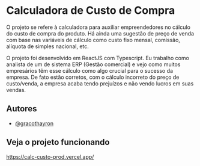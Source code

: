 
# Calculadora de Custo de Compra

O projeto se refere à calculadora para auxiliar empreendedores no cálculo do custo de compra do produto. Há ainda uma sugestão de preço de venda com base nas variáveis de cálculo como custo fixo mensal, comissão, alíquota de simples nacional, etc.

O projeto foi desenvolvido em ReactJS com Typescript. Eu trabalho como analista de um de sistema ERP (Gestão comercial) e vejo como muitos empresários têm esse cálculo como algo crucial para o sucesso da empresa. De fato estão corretos, com o cálculo incorreto do preço de custo/venda, a empresa acaba tendo prejuízos e não vendo lucros em suas vendas.




## Autores

- [@gracothayron](https://github.com/ThayronRibeiro)


## Veja o projeto funcionando

https://calc-custo-prod.vercel.app/

